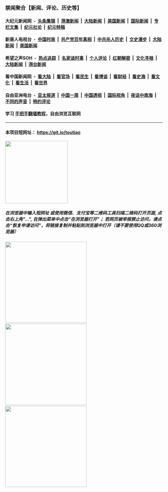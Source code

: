 ### 禁闻聚合【新闻、评论、历史等】

#### 大纪元新闻网 &nbsp;-&nbsp; [头条集锦](indexes/E头条集锦.md?t=02131233) &nbsp;|&nbsp; [港澳新闻](indexes/E港澳新闻.md?t=02131233)  &nbsp;|&nbsp; [大陆新闻](indexes/E大陆新闻.md?t=02131233) &nbsp;|&nbsp; [美国新闻](indexes/E美国新闻.md?t=02131233) &nbsp;|&nbsp; [国际新闻](indexes/E国际新闻.md?t=02131233) &nbsp;|&nbsp; [专栏文集](indexes/E专栏文集.md?t=02131233) &nbsp;|&nbsp; [纪元社论](indexes/E纪元社论.md?t=02131233) &nbsp;|&nbsp; [纪元特稿](indexes/E纪元特稿.md?t=02131233) 

#### 新唐人电视台 &nbsp;-&nbsp; [中国时局](indexes/N中国时局.md?t=02131233) &nbsp;|&nbsp; [共产党百年真相](indexes/N共产党百年真相.md?t=02131233) &nbsp;|&nbsp; [中共杀人历史](indexes/N中共杀人历史.md?t=02131233) &nbsp;|&nbsp; [文史漫步](indexes/N文史漫步.md?t=02131233) &nbsp;|&nbsp; [大陆新闻](indexes/N大陆新闻.md?t=02131233) &nbsp;|&nbsp; [美国新闻](indexes/N美国新闻.md?t=02131233)

#### 希望之声SOH &nbsp;-&nbsp; [热点追踪](indexes/H热点追踪.md?t=02131233) &nbsp;|&nbsp; [名家谈时事](indexes/H名家谈时事.md?t=02131233) &nbsp;|&nbsp; [个人评论](indexes/H个人评论.md?t=02131233)  &nbsp;|&nbsp; [红朝解密](indexes/H红朝解密.md?t=02131233) &nbsp;|&nbsp; [文化寻根](indexes/H文化寻根.md?t=02131233) &nbsp;|&nbsp; [大陆新闻](indexes/H大陆新闻.md?t=02131233) &nbsp;|&nbsp; [港台新闻](indexes/H港台新闻.md?t=02131233)

#### 看中国新闻网 &nbsp;-&nbsp; [看大陆](indexes/S看大陆.md?t=02131233) &nbsp;|&nbsp; [看官场](indexes/S看官场.md?t=02131233) &nbsp;|&nbsp; [看民生](indexes/S看民生.md?t=02131233)  &nbsp;|&nbsp; [看博谈](indexes/S看博谈.md?t=02131233) &nbsp;|&nbsp; [看财经](indexes/S看财经.md?t=02131233) &nbsp;|&nbsp; [看史海](indexes/S看史海.md?t=02131233) &nbsp;|&nbsp; [看文化](indexes/S看文化.md?t=02131233) &nbsp;|&nbsp; [看生活](indexes/S看生活.md?t=02131233) &nbsp;|&nbsp; [看世界](indexes/S看世界.md?t=02131233)

#### 自由亚洲电台 &nbsp;-&nbsp; [亚太报道](indexes/R亚太报道.md?t=02131233) &nbsp;|&nbsp; [中国一周](indexes/R中国一周.md?t=02131233) &nbsp;|&nbsp; [中国透视](indexes/R中国透视.md?t=02131233)  &nbsp;|&nbsp; [国际视角](indexes/R国际视角.md?t=02131233) &nbsp;|&nbsp; [夜话中南海](indexes/R夜话中南海.md?t=02131233) &nbsp;|&nbsp; [不同的声音](indexes/R不同的声音.md?t=02131233) &nbsp;|&nbsp; [特约评论](indexes/R特约评论.md?t=02131233)

#### 学习 [手把手翻墙教程](https://github.com/gfw-breaker/guides/wiki)，自由浏览互联网

----

#### 本项目短网址： https://git.io/toutiao
<img src="https://raw.githubusercontent.com/gfw-breaker/banned-news/master/scripts/img/qr.png" width="200px"/>  

##### 在浏览器中输入短网址 或使用微信、支付宝等二维码工具扫描二维码打开页面, 点击右上角"...", 在弹出菜单中点击“在浏览器打开”； 若网页被举报禁止访问，请点击“恢复申请访问”，将链接复制并粘贴到浏览器中打开（请不要使用QQ或360浏览器）

<img src="https://raw.githubusercontent.com/gfw-breaker/banned-news/master/scripts/img/1.png" width="260px"/> &nbsp; <img src="https://raw.githubusercontent.com/gfw-breaker/banned-news/master/scripts/img/2.png" width="260px"/> &nbsp; <img src="https://raw.githubusercontent.com/gfw-breaker/banned-news/master/scripts/img/3.png" width="260px"/>

